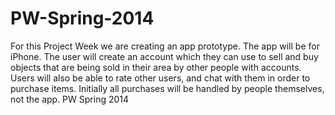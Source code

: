 PW-Spring-2014
==============
For this Project Week we are creating an app prototype. 
The app will be for iPhone. The user will create an account which they can use to sell and buy objects that are being sold in their area by other people with accounts. Users will also be able to rate other users, and chat with them in order to purchase items. Initially all purchases will be handled by people themselves, not the app. 
PW Spring 2014
